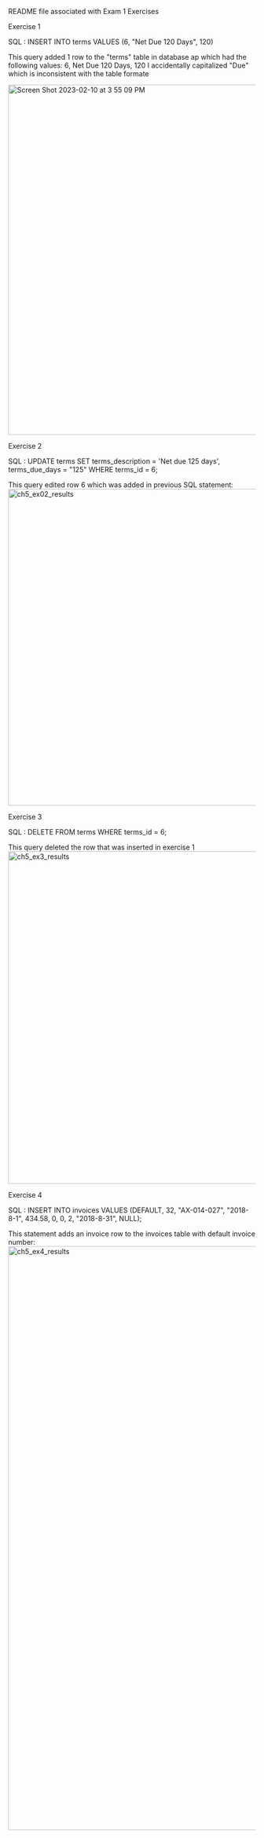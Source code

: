 README file associated with Exam 1 Exercises

Exercise 1

SQL :
INSERT INTO terms VALUES
(6, "Net Due 120 Days", 120)

This query added 1 row to the "terms" table in database ap which had the following values: 6, Net Due 120 Days, 120
  I accidentally capitalized "Due" which is inconsistent with the table formate
  
<img width="713" alt="Screen Shot 2023-02-10 at 3 55 09 PM" src="https://user-images.githubusercontent.com/122575205/218195714-a97b3c49-0293-4079-b5c1-c76dcc028199.png">

Exercise 2

SQL :
UPDATE terms SET terms_description = 'Net due 125 days', terms_due_days = "125" WHERE terms_id = 6;

This query edited row 6 which was added in previous SQL statement:
<img width="645" alt="ch5_ex02_results" src="https://user-images.githubusercontent.com/122575205/218313706-f2f81a7f-5123-415b-a75b-8d91ba487991.png">

Exercise 3

SQL :
DELETE FROM terms
WHERE terms_id = 6;

This query deleted the row that was inserted in exercise 1
<img width="677" alt="ch5_ex3_results" src="https://user-images.githubusercontent.com/122575205/218313998-0c5343f3-c5b0-42d5-b421-876a39dcfd4e.png">

Exercise 4

SQL :
INSERT INTO invoices VALUES (DEFAULT, 32, "AX-014-027", "2018-8-1", 434.58, 0, 0, 2, "2018-8-31", NULL);

This statement adds an invoice row to the invoices table with default invoice number:
<img width="1189" alt="ch5_ex4_results" src="https://user-images.githubusercontent.com/122575205/218314853-02c8a319-aecd-4ba8-bfe2-e50aacd9f2bd.png">


